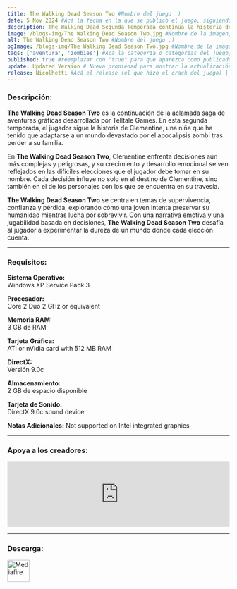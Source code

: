 ```yaml
---
title: The Walking Dead Season Two #Nombre del juego :)
date: 5 Nov 2024 #Acá la fecha en la que se publicó el juego, siguiendo este formato: Dia "30", Mes "Oct", Año "2024" = como debe quedar: 30 Oct 2024
description: The Walking Dead Segunda Temporada continúa la historia de Clementine, una joven que quedó huérfana tras el apocalipsis de los muertos vivientes. Abandonada a su suerte, se ha visto obligada a aprender cómo sobrevivir en un mundo que ha perdido la cordura. #Acá una mini descripción del juego
image: /blogs-img/The Walking Dead Season Two.jpg #Nombre de la imagen, por lo general es exactamente el mismo nombre que el juego excluyendo lo ":" (Dos puntos)
alt: The Walking Dead Season Two #Nombre del juego :)
ogImage: /blogs-img/The Walking Dead Season Two.jpg #Nombre de la imagen, por lo general es exactamente el mismo nombre que el juego excluyendo lo ":" (Dos puntos)
tags: ['aventura', 'zombies'] #Acá la categoría o categorías del juego, si es más de una se coloca en este formato: ['categoría1', 'categoría2']
published: true #reemplazar con "true" para que aparezca como publicado
update: Updated Version # Nueva propiedad para mostrar la actualización | Formato: v1.0.0
release: Nicolhetti #Acá el release (el que hizo el crack del juego) | Formato: Nicolhetti
---
```


<!--En VSCode seleccionando una palabra, por ejemplo: "The Walking Dead Season Two" y apretando Ctrl+F2 se seleccionan todas las palabras iguales-->

### Descripción:
**The Walking Dead Season Two** es la continuación de la aclamada saga de aventuras gráficas desarrollada por Telltale Games. En esta segunda temporada, el jugador sigue la historia de Clementine, una niña que ha tenido que adaptarse a un mundo devastado por el apocalipsis zombi tras perder a su familia. 

En **The Walking Dead Season Two**, Clementine enfrenta decisiones aún más complejas y peligrosas, y su crecimiento y desarrollo emocional se ven reflejados en las difíciles elecciones que el jugador debe tomar en su nombre. Cada decisión influye no solo en el destino de Clementine, sino también en el de los personajes con los que se encuentra en su travesía.

**The Walking Dead Season Two** se centra en temas de supervivencia, confianza y pérdida, explorando cómo una joven intenta preservar su humanidad mientras lucha por sobrevivir. Con una narrativa emotiva y una jugabilidad basada en decisiones, **The Walking Dead Season Two** desafía al jugador a experimentar la dureza de un mundo donde cada elección cuenta.
<!--Prompt para Chat-GPT: Hazme una descripción para el juego "The Walking Dead Season Two" y cada que menciones "The Walking Dead Season Two" ponlo en negrita -->

---

### Requisitos:
**Sistema Operativo:**  
Windows XP Service Pack 3

**Procesador:**  
Core 2 Duo 2 GHz or equivalent

**Memoria RAM:**  
3 GB de RAM

**Tarjeta Gráfica:**  
ATI or nVidia card with 512 MB RAM

**DirectX:**  
Versión 9.0c

**Almacenamiento:**  
2 GB de espacio disponible

**Tarjeta de Sonido:**  
DirectX 9.0c sound device

**Notas Adicionales:**
Not supported on Intel integrated graphics

<!--Si falta o sobra un requisito se quita o se agrega manteniendo el mismo formato-->

---

### Apoya a los creadores:
<iframe src="https://store.steampowered.com/widget/261030/" frameborder="0" style="background-color: transparent; width: 100% !important; aspect-ratio: 646 / 190;"></iframe>

<!--Reemplazar los numeros (AppID) del juego (en este caso 2668510) por el numero (AppID) correspondiente con el juego a publicar-->
<!--El AppID se encuentra en la URL del Juego en Steam-->

---

### Descarga:

[<img src="https://gist.github.com/cxmeel/0dbc95191f239b631c3874f4ccf114e2/raw/download.svg" alt="Mediafire" height="50" />](https://www.mediafire.com/file/p7hf0tob9mkkimc/The_Walking_Dead_-_Season_2.zip/file)

<!-- # se debe reemplazar por el link de descarga-->

<!--NOMBRE-DEL-SERVICIO se debe reemplazar por el servicio donde está subido el juego-->